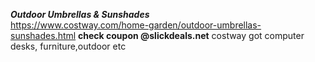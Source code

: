 





***Outdoor Umbrellas & Sunshades***    
https://www.costway.com/home-garden/outdoor-umbrellas-sunshades.html   **check coupon @slickdeals.net**
costway got computer desks, furniture,outdoor  etc 



